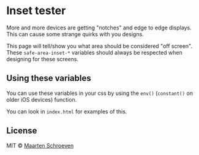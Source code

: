 # Inset tester
More and more devices are getting "notches" and edge to edge displays.
This can cause some strange quirks with you designs.

This page will tell/show you what area should be considered "off screen". 
These `safe-area-inset-*` variables should always be respected when designing for these screens.

## Using these variables
You can use these variables in your css by using the `env()` (`constant()` on older iOS devices) function.

You can look in `index.html` for examples of this.

## License
MIT © [Maarten Schroeven](maarten@sonaryr.be)
